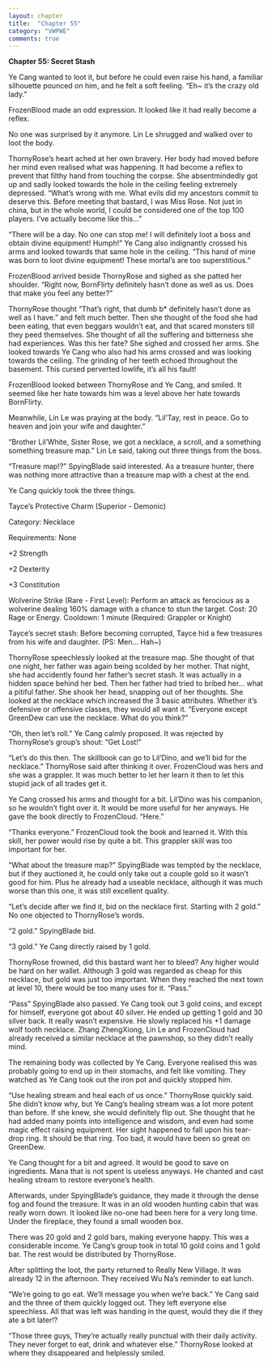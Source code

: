 ```yaml
---
layout: chapter
title:  "Chapter 55"
category: "VWPWE"
comments: true
---
```


**Chapter 55: Secret Stash**
 
Ye Cang wanted to loot it, but before he could even raise his hand, a familiar silhouette pounced on him, and he felt a soft feeling. “Eh~ it’s the crazy old lady.” 
 
FrozenBlood made an odd expression. It looked like it had really become a reflex. 
 
No one was surprised by it anymore. Lin Le shrugged and walked over to loot the body.
 
ThornyRose’s heart ached at her own bravery. Her body had moved before her mind even realised what was happening. It had become a reflex to prevent that filthy hand from touching the corpse. She absentmindedly got up and sadly looked towards the hole in the ceiling feeling extremely depressed. “What’s wrong with me. What evils did my ancestors commit to deserve this. Before meeting that bastard, I was Miss Rose. Not just in china, but in the whole world, I could be considered one of the top 100 players. I’ve actually become like this...”
 
“There will be a day. No one can stop me! I will definitely loot a boss and obtain divine equipment! Humph!” Ye Cang also indignantly crossed his arms and looked towards that same hole in the ceiling. “This hand of mine was born to loot divine equipment! These mortal’s are too superstitious.” 
 
FrozenBlood arrived beside ThornyRose and sighed as she patted her shoulder. “Right now, BornFlirty definitely hasn’t done as well as us. Does that make you feel any better?”
 
ThornyRose thought “That’s right, that dumb b* definitely hasn’t done as well as I have.” and felt much better. Then she thought of the food she had been eating, that even beggars wouldn’t eat, and that scared monsters till they peed themselves. She thought of all the suffering and bitterness she had experiences. Was this her fate? She sighed and crossed her arms. She looked towards Ye Cang who also had his arms crossed and was looking towards the ceiling. The grinding of her teeth echoed throughout the basement. This cursed perverted lowlife, it’s all his fault!
 
FrozenBlood looked between ThornyRose and Ye Cang, and smiled. It seemed like her hate towards him was a level above her hate towards BornFlirty.
 
Meanwhile, Lin Le was praying at the body. “Lil’Tay, rest in peace. Go to heaven and join your wife and daughter.”
 
“Brother Lil’White, Sister Rose, we got a necklace, a scroll, and a something something treasure map.” Lin Le said, taking out three things from the boss.
 
“Treasure map!?” SpyingBlade said interested. As a treasure hunter, there was nothing more attractive than a treasure map with a chest at the end.
 
Ye Cang quickly took the three things.
 
Tayce’s Protective Charm (Superior - Demonic)
 
Category: Necklace
 
Requirements: None
 
+2 Strength
 
+2 Dexterity
 
+3 Constitution
 
Wolverine Strike (Rare - First Level): Perform an attack as ferocious as a wolverine dealing 160% damage with a chance to stun the target. Cost: 20 Rage or Energy. Cooldown: 1 minute (Required: Grappler or Knight)
 
Tayce’s secret stash: Before becoming corrupted, Tayce hid a few treasures from his wife and daughter. (PS: Men... Hah~)
 
ThornyRose speechlessly looked at the treasure map. She thought of that one night, her father was again being scolded by her mother. That night, she had accidently found her father’s secret stash. It was actually in a hidden space behind her bed. Then her father had tried to bribed her... what a pitiful father. She shook her head, snapping out of her thoughts. She looked at the necklace which increased the 3 basic attributes. Whether it’s defensive or offensive classes, they would all want it. “Everyone except GreenDew can use the necklace. What do you think?” 
 
“Oh, then let’s roll.” Ye Cang calmly proposed. It was rejected by ThornyRose’s group’s shout: “Get Lost!” 
 
“Let’s do this then. The skillbook can go to Lil’Dino, and we’ll bid for the necklace.” ThornyRose said after thinking it over. FrozenCloud was hers and she was a grappler. It was much better to let her learn it then to let this stupid jack of all trades get it.
 
Ye Cang crossed his arms and thought for a bit. Lil’Dino was his companion, so he wouldn’t fight over it. It would be more useful for her anyways. He gave the book directly to FrozenCloud. “Here.” 
 
“Thanks everyone.” FrozenCloud took the book and learned it. With this skill, her power would rise by quite a bit. This grappler skill was too important for her.
 
“What about the treasure map?” SpyingBlade was tempted by the necklace, but if they auctioned it, he could only take out a couple gold so it wasn’t good for him. Plus he already had a useable necklace, although it was much worse than this one, it was still excellent quality.
 
“Let’s decide after we find it, bid on the necklace first. Starting with 2 gold.” No one objected to ThornyRose’s words.
 
“2 gold.” SpyingBlade bid.
 
“3 gold.” Ye Cang directly raised by 1 gold.
 
ThornyRose frowned, did this bastard want her to bleed? Any higher would be hard on her wallet. Although 3 gold was regarded as cheap for this necklace, but gold was just too important. When they reached the next town at level 10, there would be too many uses for it. “Pass.”
 
“Pass” SpyingBlade also passed. Ye Cang took out 3 gold coins, and except for himself, everyone got about 40 silver. He ended up getting 1 gold and 30 silver back. It really wasn’t expensive. He slowly replaced his +1 damage wolf tooth necklace. Zhang ZhengXiong, Lin Le and FrozenCloud had already received a similar necklace at the pawnshop, so they didn’t really mind. 
 
The remaining body was collected by Ye Cang. Everyone realised this was probably going to end up in their stomachs, and felt like vomiting. They watched as Ye Cang took out the iron pot and quickly stopped him.
 
“Use healing stream and heal each of us once.” ThornyRose quickly said. She didn’t know why, but Ye Cang’s healing stream was a lot more potent than before. If she knew, she would definitely flip out. She thought that he had added many points into intelligence and wisdom, and even had some magic effect raising equipment. Her sight happened to fall upon his tear-drop ring. It should be that ring. Too bad, it would have been so great on GreenDew.  
 
Ye Cang thought for a bit and agreed. It would be good to save on ingredients. Mana that is not spent is useless anyways. He chanted and cast healing stream to restore everyone’s health.
 
Afterwards, under SpyingBlade’s guidance, they made it through the dense fog and found the treasure. It was in an old wooden hunting cabin that was really worn down. It looked like no-one had been here for a very long time. Under the fireplace, they found a small wooden box.
 
There was 20 gold and 2 gold bars, making everyone happy. This was a considerable income. Ye Cang’s group took in total 10 gold coins and 1 gold bar. The rest would be distributed by ThornyRose.
 
After splitting the loot, the party returned to Really New Village. It was already 12 in the afternoon. They received Wu Na’s reminder to eat lunch.
 
“We’re going to go eat. We’ll message you when we’re back.” Ye Cang said and the three of them quickly logged out. They left everyone else speechless. All that was left was handing in the quest, would they die if they ate a bit later!?
 
“Those three guys, They’re actually really punctual with their daily activity. They never forget to eat, drink and whatever else.” ThornyRose looked at where they disappeared and helplessly smiled.